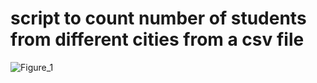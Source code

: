 # script to count number of students from different cities from a csv file 


![Figure_1](https://github.com/devfaizan/studentcitycount/assets/57047429/64e074de-1fc7-440c-9352-cfd3e17a8900)
